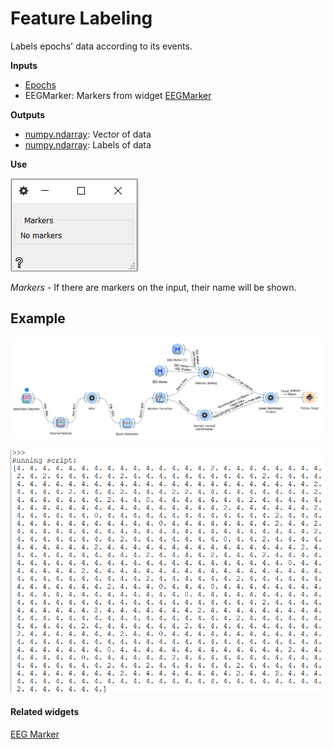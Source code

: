 Feature Labeling
================
Labels epochs' data according to its events.

**Inputs**

- [Epochs](https://mne.tools/0.17/generated/mne.Epochs.html)
- EEGMarker: Markers from widget [EEGMarker](eegmarker.md)

**Outputs**

- [numpy.ndarray][1]: Vector of data
- [numpy.ndarray][1]: Labels of data

[1]: https://docs.scipy.org/doc/numpy/reference/generated/numpy.ndarray.html

**Use**

![](images/feat.png)

*Markers* - If there are markers on the input, their name will be shown.

Example
-------

![](images/exa9work.png)

![](images/exa9plot.png)

#### Related widgets

[EEG Marker](eegmarker.md)